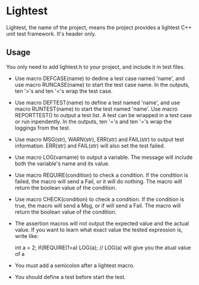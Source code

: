 # Lightest 
Lightest, the name of the project, means the project provides a lightest C++ unit test framework. It's header only.
## Usage 
You only need to add lightest.h to your project, and include it in test files. 
 
* Use macro DEFCASE(name) to dedine a test case named 'name', and use macro RUNCASE(name) to start the test case name. In the outputs, ten '>'s and ten '<'s wrap the test case.
* Use macro DEFTEST(name) to define a test named 'name', and use macro RUNTEST(name) to start the test named 'name'. Use macro REPORTTEST() to output a test list. A test can be wrapped in a test case or run inpendently. In the outputs, ten '='s and ten '='s wrap the loggings from the test.
* Use macro MSG(str), WARN(str), ERR(str) and FAIL(str) to output test information. ERR(str) and FAIL(str) will also set the test failed. 
* Use macro LOG(varname) to output a variable. The message will include both the variable's name and its value. 
* Use macro REQUIRE(condition) to check a condition. If the condition is failed, the macro will send a Fail, or it will do nothing. The macro will return the boolean value of the condition. 
* Use macro CHECK(condition) to check a condition. If the condition is true, the macro will send a Msg, or if will send a Fail. The macro will return the boolean value of the condition. 
* The assertion macros will not output the expected value and the actual value. If you want to learn what exact value the tested expression is,
write like: 

    int a = 2;
    if(REQUIRE(1>a) LOG(a); // LOG(a) will give you the atual value of a
* You must add a semicolon after a lightest macro. 
* You should define a test before start the test. 